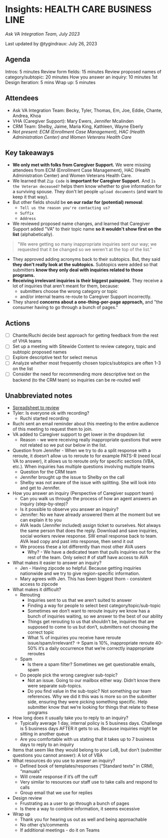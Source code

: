 # Insights: HEALTH CARE BUSINESS LINE
*Ask VA Integration Team, July 2023*

Last updated by @tygindraux: July 26, 2023

## Agenda

Intros: 5 minutes
Review form fields: 15 minutes
Review proposed names of category/subtopic: 20 minutes
How you answer an inquiry: 10 minutes
1st Design Iteration: 5 mins
Wrap up: 5 minutes

## Attendees

- Ask VA Integration Team: Becky, Tyler, Thomas, Em, Joe, Eddie, Chante, Andrea, Khoa
- VHA (Caregiver Support): Mary Ewers, Jennifer Mcalinden
- CRM Team: Shelby, Jaime, Maria King, Kathleen, Wayne Eberly
- *Not present: ECM (Enrollment Case Management), HAC (Health Administration Center) and Women Veterans Health Care*

## Key takeaways

- **We only met with folks from Caregiver Support.** We were missing attendees from ECM (Enrollment Case Management), HAC (Health Administration Center) and Women Veterans Health Care.
- We learned that `Zip Code` is **important for Caregiver Support**. And `Is the Veteran deceased?` helps them know whether to give information for a surviving spouse. They don't let people `upload documents` (and want to keep it that way).
- But other fields should be **on our radar for (potential) removal**:
    - `Tell us the reason you're contacting us?`
    - `Suffix`
    - `Address`
- We reviewed proposed name changes, and learned that Caregiver Support added "VA" to their topic name **so it wouldn't show first on the list** (alphabetically).
> "We were getting so many inappropriate inquiries sent our way; we requested that it be changed so we weren't at the top of the list."
- They approved adding acronyms back to their subtopics. But, they said **they don't really look at the subtopics.** Subtopics were added so that submitters **know they only deal with inquiries related to those programs.**
- **Receiving irrelevant inquiries is their biggest painpoint.** They receive a lot of inquiries that aren't meant for them, because:
    - submitters choose the wrong category or topic
    - and/or internal teams re-route to Caregiver Support incorrectly.
- They shared **concerns about a one-thing-per-page approach,** and "the consumer having to go through a bunch of pages." 

## Actions

- [ ] Chante/Ruchi decide best approach for getting feedback from the rest of VHA teams
- [ ] Set up a meeting with Sitewide Content to review category, topic and subtopic proposed names
- [ ] Explore descriptive text for select menus
- [ ] Analyze whether most frequently chosen topics/subtopics are often 1-3 on the list
- [ ] Consider the need for recommending more descriptive text on the backend (to the CRM team) so inquiries can be re-routed well

## Unabbreviated notes

- [Spreadsheet to review](https://docs.google.com/spreadsheets/d/1zaSB4xrnUbW7c75_nvmkU-_R09jb2O4zpNhmWel1U9I/edit#gid=296052415)
- Tyler: Is everyone ok with recording?
  - Ruchi started recording
- Ruchi sent an email reminder about this meeting to the entire audience of this meeting to request them to join.
- VA added to Caregiver support to get lower in the dropdown list
  - Reason - we were receiving really inappropriate questions that were not related so we put our below in the list.
- Question from Jennifer - When we try to do a split response with a reroute, it doesn’t allow us to reroute to for example PATS-R (need local VA to answer), it allows us to reroute only for specific sections (VBA, etc.). When inquiries has multiple questions involving multiple teams
  - Question for the CRM team
  - Jennifer brought up the issue to Shelby on the call
  - Shelby was not aware of the issue with splitting. She will look into and get to Jennifer.
- How you answer an inquiry (Perspective of Caregiver support team)
  - Can you walk us through the process of how an agent answers an inquiry (step-by-step)?
  - Is it possible to observe you answer an inquiry?
  - Jennifer: No we have already answered them at the moment but we can explain it to you
  - AVA leads (Jennifer included) assign ticket to ourselves. Not always the same person that does the reply. Download and save inquiries, social workers review response. SW email response back to team. AVA lead copy and past into response, then send it out
  - We process these a lot differently than most other AVA users
    - Why? - We have a dedicated team that pulls inquiries out for the rest of the team. Only select # of staff have access to AVA
- What makes it easier to answer an inquiry?
  - Jen - Having zipcode so helpful. Because getting inquiries nationwide and we try to give region-specific information. 
  - Mary agrees with Jen. This has been biggest thorn - consistent access to zipcode
- What makes it difficult?
  - Rerouting
    - Inquiries sent to us that we aren’t suited to answer
    - Finding a way for people to select best category/topic/sub-topic
    - Sometimes we don’t want to reroute inquiry we know has a bunch of inquiries waiting, so we answer to the best of our ability
    - Things get rerouting to us that shouldn’t be, inquiries that are supposed to come to us but don’t, submitters not choosing the correct topic
    - What % of inquiries you receive have reroute issue/spam/irrelevant? -> Spam is 10%, inappropriate reroute 40-50% it’s a daily occurrence that we’re correctly inappropriate reroutes
  - Spam
    - Is there a spam filter? Sometimes we get questionable emails, spam
  - Do people pick the wrong caregiver sub-topic?
    - Not an issue. Going to our mailbox either way. Didn’t know there were separate sub-topics.
    - Do you find value in the sub-topic? Not something our team references. Why we did it this was is more so on the submitter side, ensuring they were picking something specific. Help submitter know that we’re looking for things that relate to these programs
- How long does it usually take you to reply to an inquiry?
  - Typically average 1 day, internal policy is 5 business days. Challenge is 5 business days AFTER it gets to us. Because inquiries might be sitting in another queue
  - Are you comfortable with us stating that it takes up to 7 business days to reply to an inquiry
- Items that seem like they would belong to your LoB, but don’t (submitter questions you cannot answer): A lot of VBA
- What resources do you use to answer an inquiry?
  - Defined book of templates/responses (“Standard texts” in CRM), “manuals”
  - Will create response if it’s off the cuff
  - Very similar to resources our staff use to take calls and respond to calls
  - Group email that we use for replies
- Design review
  - Frustrating as a user to go through a bunch of pages
  - Is there a way to combine information, it seems excessive
- Wrap up
  - Thank you for hearing us out as well and being approachable
  - No other q’s/comments
  - If additional meetings - do it on Teams
